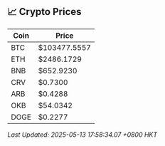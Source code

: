 ## 📈 Crypto Prices

| Coin | Price |
| ---- | ----- |
| BTC | $103477.5557 |
| ETH | $2486.1729 |
| BNB | $652.9230 |
| CRV | $0.7300 |
| ARB | $0.4288 |
| OKB | $54.0342 |
| DOGE | $0.2277 |

_Last Updated: 2025-05-13 17:58:34.07 +0800 HKT_